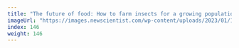 ```yaml
---
title: "The future of food: How to farm insects for a growing population"
imageUrl: "https://images.newscientist.com/wp-content/uploads/2023/01/13143758/ynsect_insect_farm-8-1-scaled-e1673620748598.jpg?width=600"
index: 146
weight: 146
---
```

